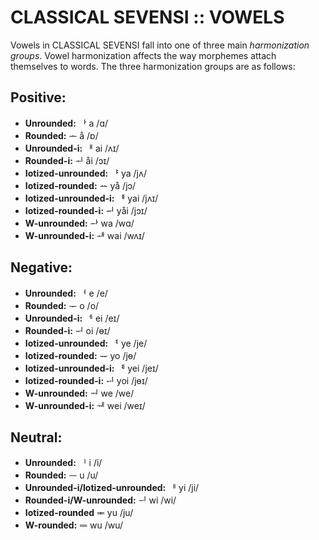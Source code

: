 #  CLASSICAL SEVENSI :: VOWELS  #

Vowels in CLASSICAL SEVENSI fall into one of three main *harmonization groups*.
Vowel harmonization affects the way morphemes attach themselves to words.
The three harmonization groups are as follows:

##  Positive:  ##

- **Unrounded:** &#x1161; a /ɑ/
- **Rounded:** &#x1169; å /ɒ/
- **Unrounded-i:** &#x1162; ai /ʌɪ/
- **Rounded-i:** &#x116C; åi /ɔɪ/
- **Iotized-unrounded:** &#x1163; ya /jʌ/
- **Iotized-rounded:** &#x116D; yå /jɔ/
- **Iotized-unrounded-i:** &#x1164; yai /jʌɪ/
- **Iotized-rounded-i:** &#x1188; yåi /jɔɪ/
- **W-unrounded:** &#x116A; wa /wɑ/
- **W-unrounded-i:** &#x116B; wai /wʌɪ/

##  Negative:  ##

- **Unrounded:** &#x1165; e /e/
- **Rounded:** &#x116E; o /o/
- **Unrounded-i:** &#x1166; ei /eɪ/
- **Rounded-i:** &#x1171; oi /ɵɪ/
- **Iotized-unrounded:** &#x1167; ye /je/
- **Iotized-rounded:** &#x1172; yo /jɵ/
- **Iotized-unrounded-i:** &#x1168; yei /jeɪ/
- **Iotized-rounded-i:** &#x1194; yoi /jɵɪ/
- **W-unrounded:** &#x116F; we /we/
- **W-unrounded-i:** &#x1170; wei /weɪ/

##  Neutral:  ##

- **Unrounded:** &#x1175; i /i/
- **Rounded:** &#x1173; u /u/
- **Unrounded-i/Iotized-unrounded:** &#xD7C4; yi /ji/
- **Rounded-i/W-unrounded:** &#x1174; wi /wi/
- **Iotized-rounded** &#xD7B1; yu /ju/
- **W-rounded:** &#x1196; wu /wu/
